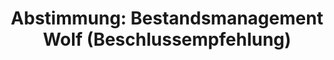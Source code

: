 ---
abstimmung:
  abstimmung: 2
  bundestagssitzung: 99
  datum: 26. April 2023
  legislaturperiode: 20
categories:
- Todo
data:
- title: Abstimmungsergebnis 20230426_2.pdf
  url: /res/2025-btw/abstimmungsergebnisse/20230426_2.pdf
- title: Abstimmungsergebnis 20230426_2_xls.xlsx
  url: /res/2025-btw/abstimmungsergebnisse/20230426_2_xls.xlsx
- title: Abstimmungsergebnis 20230426_2_xls.csv
  url: /res/2025-btw/abstimmungsergebnisse_csv/20230426_2_xls.csv
documents:
- local: /res/2025-btw/drucksachen/2003690.pdf
  summary: "### Antrag der CDU/CSU-Fraktion: Ausgewogene Balance zwischen dem Schutz\
    \ von Mensch und Tier sowie dem Artenschutz herstellen\n\nDer Antrag fordert ein\
    \ ausgewogenes Wolfsmanagement, das den Schutz von Mensch und Tier sowie den Artenschutz\
    \ berücksichtigt.  Die CDU/CSU schlägt Maßnahmen zur Vereinfachung der Wolfsentnahme,\
    \ zur Anpassung der rechtlichen Rahmenbedingungen und zur Verbesserung der Entschädigung\
    \ von Nutztierhaltern vor.  \n\n**Kernpunkte und Ziele:**\n\n* Definition und\
    \ jährliche Bewertung des Erhaltungszustands des Wolfes\n* Einführung eines effektiven\
    \ Wolfsbestandsmanagements nach dem Vorbild anderer EU-Mitgliedstaaten\n* Vereinfachte\
    \ Möglichkeiten für eine rechtssichere Wolfsentnahme\n* Anpassung des Bundesnaturschutzgesetzes\n\
    * Änderung des Bundesjagdgesetzes\n* Vereinfachung der Entschädigungsverfahren\
    \ für Nutztierhalter\n* Kostenübernahme für Schäden durch Wölfe\n* Institutionalisierter\
    \ Dialog mit Nachbarstaaten"
  title: Drucksache 20/3690
  url: https://dserver.bundestag.de/btd/20/036/2003690.pdf
- local: /res/2025-btw/drucksachen/2005629.pdf
  summary: '### Beschlussempfehlung und Bericht des Ausschusses für Umwelt, Naturschutz,
    nukleare Sicherheit und Verbraucherschutz zu einem Antrag der CDU/CSU-Fraktion


    Der Ausschuss lehnte den Antrag der CDU/CSU-Fraktion zur Bejagung des Wolfes im
    Rahmen eines Bestandsmanagements ab.  Die Ablehnung erfolgte mit den Stimmen von
    SPD, Bündnis 90/Die Grünen, FDP und der Linken, gegen die Stimmen von CDU/CSU
    und AfD.


    **Kernpunkte und Ziele:**


    * Definition und jährliche Bewertung des Erhaltungszustands des Wolfes

    * Offene Darstellung der Kriterien zur Meldung des Erhaltungszustands an die EU

    * Einführung eines Wolfsbestandsmanagements

    * Vereinfachung der Entschädigungsverfahren für Nutztierhalter

    * Kostenerfassung der Folgen gestiegener Wolfsbestände

    * Institutionalisierter Dialog mit Nachbarstaaten'
  title: Drucksache 20/5629
  url: https://dserver.bundestag.de/btd/20/056/2005629.pdf
ergebnis:
  AfD:
    enthaltung: 0
    gesamt: 78
    ja: 0
    nein: 65
    nichtabgegeben: 13
    ungueltig: 0
  Bündnis 90/Die Grünen:
    enthaltung: 0
    gesamt: 118
    ja: 110
    nein: 0
    nichtabgegeben: 8
    ungueltig: 0
  CDU/CSU:
    enthaltung: 0
    gesamt: 197
    ja: 0
    nein: 187
    nichtabgegeben: 10
    ungueltig: 0
  Die Linke:
    enthaltung: 0
    gesamt: 39
    ja: 37
    nein: 0
    nichtabgegeben: 2
    ungueltig: 0
  FDP:
    enthaltung: 7
    gesamt: 92
    ja: 70
    nein: 0
    nichtabgegeben: 15
    ungueltig: 0
  Fraktionslos:
    enthaltung: 0
    gesamt: 6
    ja: 2
    nein: 2
    nichtabgegeben: 2
    ungueltig: 0
  SPD:
    enthaltung: 0
    gesamt: 205
    ja: 189
    nein: 0
    nichtabgegeben: 16
    ungueltig: 0
layout: abstimmung
links:
- title: Link zu bundestag.de
  url: https://www.bundestag.de/parlament/plenum/abstimmung/abstimmung?id=843
preview: 'Deutscher Bundestag


  99. Sitzung des Deutschen Bundestages

  am Mittwoch, 26. April 2023


  Endgültiges Ergebnis der Namentlichen Abstimmung Nr. 2


  Beschlussempfehlung des Ausschusses für Umwelt, Naturschutz, nukleare Sicherheit
  und

  Verbraucherschutz (16. Ausschuss)

  zu dem Antrag der Fraktion der CDU/CSU

  Ausgewogene Balance zwischen dem Schutz von Mensch und Tier sowie dem Artenschutz

  herstellen - Bejagung des Wolfes im Rahmen eines Bestandsmanagements ermöglichen.

  - Drucksachen 20/3690 und 20/5629 -'
tags:
- Todo
title: 'Abstimmung: Bestandsmanagement Wolf (Beschlussempfehlung)'
---